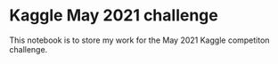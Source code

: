 # Kaggle May 2021 challenge
This notebook is to store my work for the May 2021 Kaggle competiton challenge.
